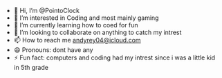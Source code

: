 - 👋 Hi, I’m @PointoClock
- 👀 I’m interested in Coding and most mainly gaming
- 🌱 I’m currently learning how to coed for fun
- 💞️ I’m looking to collaborate on anything to catch my intrest 
- 📫 How to reach me andyrey04@icloud.com
- 😄 Pronouns: dont have any
- ⚡ Fun fact: computers and coding had my intrest since i was a little kid in 5th grade

<!---
PointoClock/PointoClock is a ✨ special ✨ repository because its `README.md` (this file) appears on your GitHub profile.
You can click the Preview link to take a look at your changes.
--->
